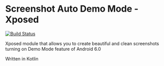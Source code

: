 Screenshot Auto Demo Mode - Xposed
==================================
[![Build Status](https://travis-ci.org/DVDAndroid/Xposed-ScreenshotAutoDemoMode.svg?branch=material)](https://travis-ci.org/DVDAndroid/Xposed-ScreenshotAutoDemoMode)

Xposed module that allows you to create beautiful and clean screenshots turning on Demo Mode feature of Android 6.0


Written in Kotlin